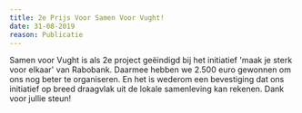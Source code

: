 ```yaml
---
title: 2e Prijs Voor Samen Voor Vught!
date: 31-08-2019
reason: Publicatie
---
```

Samen voor Vught is als 2e project geëindigd bij het initiatief 'maak je sterk voor elkaar' van Rabobank. Daarmee hebben we 2.500 euro gewonnen om ons nog beter te organiseren. En het is wederom een bevestiging dat ons initiatief op breed draagvlak uit de lokale samenleving kan rekenen. Dank voor jullie steun!
